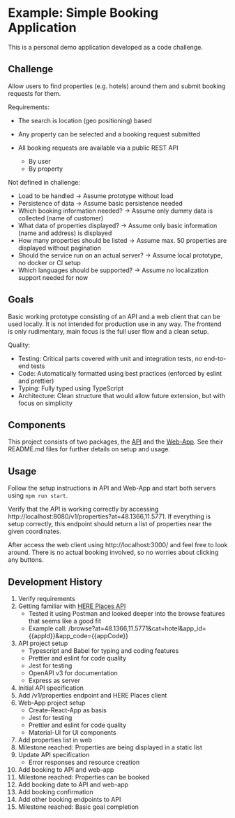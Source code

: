 # Example: Simple Booking Application

This is a personal demo application developed as a code challenge.

## Challenge

Allow users to find properties (e.g. hotels) around them and submit booking requests for them.

Requirements:

- The search is location (geo positioning) based
- Any property can be selected and a booking request submitted
- All booking requests are available via a public REST API

  - By user
  - By property

Not defined in challenge:

- Load to be handled -> Assume prototype without load
- Persistence of data -> Assume basic persistence needed
- Which booking information needed? -> Assume only dummy data is collected (name of customer)
- What data of properties displayed? -> Assume only basic information (name and address) is displayed
- How many properties should be listed -> Assume max. 50 properties are displayed without pagination
- Should the service run on an actual server? -> Assume local prototype, no docker or CI setup
- Which languages should be supported? -> Assume no localization support needed for now

## Goals

Basic working prototype consisting of an API and a web client that can be used locally.
It is not intended for production use in any way.
The frontend is only rudimentary, main focus is the full user flow and a clean setup.

Quality:

- Testing: Critical parts covered with unit and integration tests, no end-to-end tests
- Code: Automatically formatted using best practices (enforced by eslint and prettier)
- Typing: Fully typed using TypeScript
- Architecture: Clean structure that would allow future extension, but with focus on simplicity

## Components

This project consists of two packages, the [API](api/README.md) and the [Web-App](web-app/README.md).
See their README.md files for further details on setup and usage.

## Usage

Follow the setup instructions in API and Web-App and start both servers using `npm run start`.

Verify that the API is working correctly by accessing http://localhost:8080/v1/properties?at=48.1366,11.5771.
If everything is setup correctly, this endpoint should return a list of properties near the given coordinates.

After access the web client using http://localhost:3000/ and feel free to look around.
There is no actual booking involved, so no worries about clicking any buttons.

## Development History

1. Verify requirements
2. Getting familiar with [HERE Places API](https://developer.here.com/documentation/places)
   - Tested it using Postman and looked deeper into the browse features that seems like a good fit
   - Example call: /browse?at=48.1366,11.5771&cat=hotel&app_id={{appId}}&app_code={{appCode}}
3. API project setup
   - Typescript and Babel for typing and coding features
   - Prettier and eslint for code quality
   - Jest for testing
   - OpenAPI v3 for documentation
   - Express as server
4. Initial API specification
5. Add /v1/properties endpoint and HERE Places client
6. Web-App project setup
   - Create-React-App as basis
   - Jest for testing
   - Prettier and eslint for code quality
   - Material-UI for UI components
7. Add properties list in web
8. Milestone reached: Properties are being displayed in a static list
9. Update API specification
   - Error responses and resource creation
10. Add booking to API and web-app
11. Milestone reached: Properties can be booked
12. Add booking date to API and web-app
13. Add booking confirmation
14. Add other booking endpoints to API
15. Milestone reached: Basic goal completion
